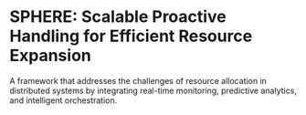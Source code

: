 # SPHERE: Scalable Proactive Handling for Efficient Resource Expansion
A framework that addresses the challenges of resource allocation in distributed systems by integrating real-time monitoring, predictive analytics, and intelligent orchestration. 
